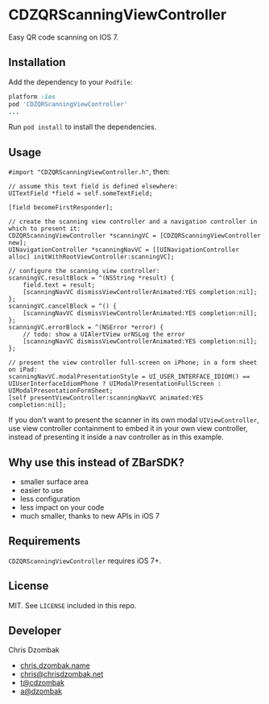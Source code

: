# CDZQRScanningViewController

Easy QR code scanning on IOS 7.

## Installation

Add the dependency to your `Podfile`:

```ruby
platform :ios
pod 'CDZQRScanningViewController'
...
```

Run `pod install` to install the dependencies.

## Usage

`#import "CDZQRScanningViewController.h"`, then:

```objc
// assume this text field is defined elsewhere:
UITextField *field = self.someTextField;

[field becomeFirstResponder];

// create the scanning view controller and a navigation controller in which to present it:
CDZQRScanningViewController *scanningVC = [CDZQRScanningViewController new];
UINavigationController *scanningNavVC = [[UINavigationController alloc] initWithRootViewController:scanningVC];

// configure the scanning view controller:
scanningVC.resultBlock = ^(NSString *result) {
    field.text = result;
    [scanningNavVC dismissViewControllerAnimated:YES completion:nil];
};
scanningVC.cancelBlock = ^() {
    [scanningNavVC dismissViewControllerAnimated:YES completion:nil];
};
scanningVC.errorBlock = ^(NSError *error) {
    // todo: show a UIAlertView orNSLog the error
    [scanningNavVC dismissViewControllerAnimated:YES completion:nil];
};

// present the view controller full-screen on iPhone; in a form sheet on iPad:
scanningNavVC.modalPresentationStyle = UI_USER_INTERFACE_IDIOM() == UIUserInterfaceIdiomPhone ? UIModalPresentationFullScreen : UIModalPresentationFormSheet;
[self presentViewController:scanningNavVC animated:YES completion:nil];
```

If you don't want to present the scanner in its own modal `UIViewController`, use view controller containment to embed it in your own view controller, instead of presenting it inside a nav controller as in this example.

## Why use this instead of ZBarSDK?

* smaller surface area
* easier to use
* less configuration
* less impact on your code
* much smaller, thanks to new APIs in iOS 7

## Requirements

`CDZQRScanningViewController` requires iOS 7+.

## License

MIT. See `LICENSE` included in this repo.

## Developer

Chris Dzombak

* [chris.dzombak.name](http://chris.dzombak.name/)
* chris@chrisdzombak.net
* [t@cdzombak](https://twitter.com/cdzombak)
* [a@dzombak](https://alpha.app.net/dzombak)
